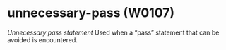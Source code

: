 # unnecessary-pass (W0107)

*Unnecessary pass statement* Used when a “pass” statement that can be
avoided is encountered.
